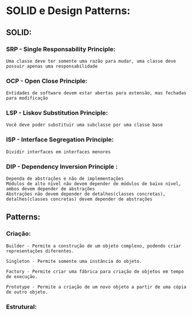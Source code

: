 # SOLID e Design Patterns:

## SOLID:

### SRP - Single Responsability Principle:

    Uma classe deve ter somente uma razão para mudar, uma classe deve possuir apenas uma responsabilidade

### OCP - Open Close Principle:

    Entidades de software devem estar abertas para extensão, mas fechadas para modificação

### LSP - Liskov Substitution Principle:

    Você deve poder substituir uma subclasse por uma classe base

### ISP - Interface Segregation Principle:

    Dividir interfaces em interfaces menores

### DIP - Dependency Inversion Principle :

	Dependa de abstrações e não de implementações
	Módulos de alto nível não devem depender de módulos de baixo nível, ambos devem depender de abstrações
	Abstrações não devem depender de detalhes(classes concretas), detalhes(classes concretas) devem depender de abstrações

## Patterns:

### Criação:

    Builder - Permite a construção de um objeto complexo, podendo criar representações diferentes.

    Singleton - Permite somente uma instância do objeto.

    Factory - Permite criar uma fábrica para criação de objetos em tempo de execução.

    Prototype - Permite a criação de um novo objeto a partir de uma cópia de outro objeto.


### Estrutural:









